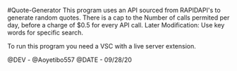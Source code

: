 #Quote-Generator This program uses an API sourced from RAPIDAPI's to generate random quotes. There is a cap to the Number of calls permited per day, before a charge of $0.5 for every API call. Later Modification: Use key words for specific search.

To run this program you need a VSC with a live server extension.

@DEV - @Aoyetibo557 @DATE - 09/28/20